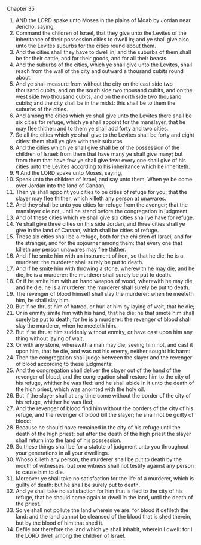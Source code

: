 

Chapter 35

1. AND the LORD spake unto Moses in the plains of Moab by Jordan near Jericho, saying,
2. Command the children of Israel, that they give unto the Levites of the inheritance of their possession cities to dwell in; and ye shall give also unto the Levites suburbs for the cities round about them.
3. And the cities shall they have to dwell in; and the suburbs of them shall be for their cattle, and for their goods, and for all their beasts.
4. And the suburbs of the cities, which ye shall give unto the Levites, shall reach from the wall of the city and outward a thousand cubits round about.
5. And ye shall measure from without the city on the east side two thousand cubits, and on the south side two thousand cubits, and on the west side two thousand cubits, and on the north side two thousand cubits; and the city shall be in the midst: this shall be to them the suburbs of the cities.
6. And among the cities which ye shall give unto the Levites there shall be six cities for refuge, which ye shall appoint for the manslayer, that he may flee thither: and to them ye shall add forty and two cities.
7. So all the cities which ye shall give to the Levites shall be forty and eight cities: them shall ye give with their suburbs.
8. And the cities which ye shall give shall be of the possession of the children of Israel: from them that have many ye shall give many; but from them that have few ye shall give few: every one shall give of his cities unto the Levites according to his inheritance which he inheriteth.
9. ¶ And the LORD spake unto Moses, saying,
10. Speak unto the children of Israel, and say unto them, When ye be come over Jordan into the land of Canaan;
11. Then ye shall appoint you cities to be cities of refuge for you; that the slayer may flee thither, which killeth any person at unawares.
12. And they shall be unto you cities for refuge from the avenger; that the manslayer die not, until he stand before the congregation in judgment.
13. And of these cities which ye shall give six cities shall ye have for refuge.
14. Ye shall give three cities on this side Jordan, and three cities shall ye give in the land of Canaan, which shall be cities of refuge.
15. These six cities shall be a refuge, both for the children of Israel, and for the stranger, and for the sojourner among them: that every one that killeth any person unawares may flee thither.
16. And if he smite him with an instrument of iron, so that he die, he is a murderer: the murderer shall surely be put to death.
17. And if he smite him with throwing a stone, wherewith he may die, and he die, he is a murderer: the murderer shall surely be put to death.
18. Or if he smite him with an hand weapon of wood, wherewith he may die, and he die, he is a murderer: the murderer shall surely be put to death.
19. The revenger of blood himself shall slay the murderer: when he meeteth him, he shall slay him.
20. But if he thrust him of hatred, or hurl at him by laying of wait, that he die;
21. Or in enmity smite him with his hand, that he die: he that smote him shall surely be put to death; for he is a murderer: the revenger of blood shall slay the murderer, when he meeteth him.
22. But if he thrust him suddenly without enmity, or have cast upon him any thing without laying of wait,
23. Or with any stone, wherewith a man may die, seeing him not, and cast it upon him, that he die, and was not his enemy, neither sought his harm:
24. Then the congregation shall judge between the slayer and the revenger of blood according to these judgments:
25. And the congregation shall deliver the slayer out of the hand of the revenger of blood, and the congregation shall restore him to the city of his refuge, whither he was fled: and he shall abide in it unto the death of the high priest, which was anointed with the holy oil.
26. But if the slayer shall at any time come without the border of the city of his refuge, whither he was fled;
27. And the revenger of blood find him without the borders of the city of his refuge, and the revenger of blood kill the slayer; he shall not be guilty of blood:
28. Because he should have remained in the city of his refuge until the death of the high priest: but after the death of the high priest the slayer shall return into the land of his possession.
29. So these things shall be for a statute of judgment unto you throughout your generations in all your dwellings.
30. Whoso killeth any person, the murderer shall be put to death by the mouth of witnesses: but one witness shall not testify against any person to cause him to die.
31. Moreover ye shall take no satisfaction for the life of a murderer, which is guilty of death: but he shall be surely put to death.
32. And ye shall take no satisfaction for him that is fled to the city of his refuge, that he should come again to dwell in the land, until the death of the priest.
33. So ye shall not pollute the land wherein ye are: for blood it defileth the land: and the land cannot be cleansed of the blood that is shed therein, but by the blood of him that shed it.
34. Defile not therefore the land which ye shall inhabit, wherein I dwell: for I the LORD dwell among the children of Israel.
